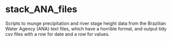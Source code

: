 # stack_ANA_files
Scripts to munge precipitation and river stage height data from the Brazilian Water Agency (ANA) text files, which have a horrible format, and output tidy csv files with a row for date and a row for values.
